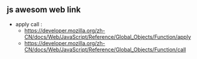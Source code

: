 ## js awesom web link

- apply call :
  - <https://developer.mozilla.org/zh-CN/docs/Web/JavaScript/Reference/Global_Objects/Function/apply>
  - <https://developer.mozilla.org/zh-CN/docs/Web/JavaScript/Reference/Global_Objects/Function/call>
